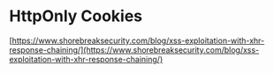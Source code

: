 # HttpOnly Cookies
[https://www.shorebreaksecurity.com/blog/xss-exploitation-with-xhr-response-chaining/](https://www.shorebreaksecurity.com/blog/xss-exploitation-with-xhr-response-chaining/)